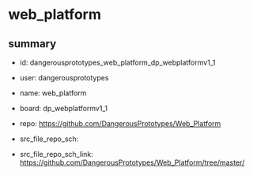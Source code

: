 # web_platform
 
## summary 
* id: dangerousprototypes_web_platform_dp_webplatformv1_1
* user: dangerousprototypes
* name: web_platform
* board: dp_webplatformv1_1
* repo: https://github.com/DangerousPrototypes/Web_Platform



* src_file_repo_sch: 
* src_file_repo_sch_link: https://github.com/DangerousPrototypes/Web_Platform/tree/master/






